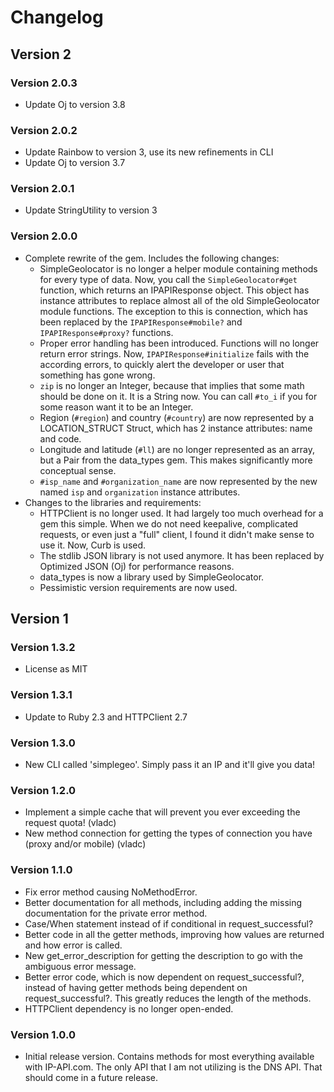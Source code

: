 # Changelog
## Version 2
### Version 2.0.3
* Update Oj to version 3.8

### Version 2.0.2
* Update Rainbow to version 3, use its new refinements in CLI
* Update Oj to version 3.7

### Version 2.0.1
* Update StringUtility to version 3

### Version 2.0.0
* Complete rewrite of the gem. Includes the following changes:
  * SimpleGeolocator is no longer a helper module containing methods for every type of data. Now, you call the 
  `SimpleGeolocator#get` function, which returns an IPAPIResponse object. This object has instance attributes to 
  replace almost all of the old SimpleGeolocator module functions. The exception to this is connection, which has 
  been replaced by the `IPAPIResponse#mobile?` and `IPAPIResponse#proxy?` functions.
  * Proper error handling has been introduced. Functions will no longer return error strings. Now, 
  `IPAPIResponse#initialize` fails with the according errors, to quickly alert the developer or user that something 
  has gone wrong.
  * `zip` is no longer an Integer, because that implies that some math should be done on it. It is a String now. You 
  can call `#to_i` if you for some reason want it to be an Integer.
  * Region (`#region`) and country (`#country`) are now represented by a LOCATION_STRUCT Struct, which has 2 instance 
  attributes: name and code.
  * Longitude and latitude (`#ll`) are no longer represented as an array, but a Pair from the data_types gem. This 
  makes significantly more conceptual sense.
  * `#isp_name` and `#organization_name` are now represented by the new named `isp` and `organization` instance 
  attributes.
* Changes to the libraries and requirements:
  * HTTPClient is no longer used. It had largely too much overhead for a gem this simple. When we do not need 
  keepalive, complicated requests, or even just a "full" client, I found it didn't make sense to use it.  Now, Curb 
  is used.
  * The stdlib JSON library is not used anymore. It has been replaced by Optimized JSON (Oj) for performance reasons.
  * data_types is now a library used by SimpleGeolocator.
  * Pessimistic version requirements are now used.

## Version 1
### Version 1.3.2
* License as MIT

### Version 1.3.1
* Update to Ruby 2.3 and HTTPClient 2.7

### Version 1.3.0
* New CLI called 'simplegeo'. Simply pass it an IP and it'll give you data!

### Version 1.2.0
* Implement a simple cache that will prevent you ever exceeding the request quota! (vladc)
* New method connection for getting the types of connection you have (proxy and/or mobile) (vladc)

### Version 1.1.0
* Fix error method causing NoMethodError.
* Better documentation for all methods, including adding the missing documentation for the private error method.
* Case/When statement instead of if conditional in request_successful?
* Better code in all the getter methods, improving how values are returned and how error is called.
* New get_error_description for getting the description to go with the ambiguous error message.
* Better error code, which is now dependent on request_successful?, instead of having getter methods being dependent on request_successful?. This greatly reduces the length of the methods.
* HTTPClient dependency is no longer open-ended.

### Version 1.0.0
* Initial release version. Contains methods for most everything available with IP-API.com. The only API that I am not utilizing is the DNS API. That should come in a future release.
